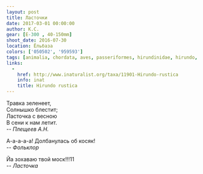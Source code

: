 ```yaml
---
layout: post
title: Ласточки
date: 2017-03-01 00:00:00
author: К.С.
gear: [E-300 , 40-150mm]
shoot_date: 2016-07-30
location: Ёльбаза
colors: ['050502', '959593']
tags: [animalia, chordata, aves, passeriformes, hirundinidae, hirundo, hirundo rustica]
links:
  -
    href: http://www.inaturalist.org/taxa/11901-Hirundo-rustica
    info: inat
    title: Hirundo rustica
---
```


Травка зеленеет,  
Солнышко блестит;  
Ласточка с весною  
В сени к нам летит.  
-- <cite>Плещеев А.Н.</cite>

А-а-а-а-а! Долбанулась об косяк!  
-- <cite>Фольклор</cite>

Йа зохаваю твой моск!!!11  
-- <cite>Ласточка</cite>
